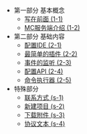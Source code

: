 * 第一部分 基本概念
    - [写在前面 (1-1)](unit/1-1.md)
    - [MC服务端介绍 (1-2)](unit/1-2.md)
* 第二部分 基础内容
    - [配置IDE (2-1)](unit/2-1.md)
    - [最简单的插件 (2-2)](unit/2-2.md)
    - [事件的监听 (2-3)](unit/2-3.md)
    - [配置API (2-4)](unit/2-4.md)
    - [命令执行器 (2-5)](unit/2-5.md)
* 特殊部分
    - [联系方式 (s-1)](special/callme.md)
    - [新建项目 (s-2)](special/new.md)
    - [下载附件 (s-3)](special/download.md)
    - [协议文本 (s-4)](special/License.md)
